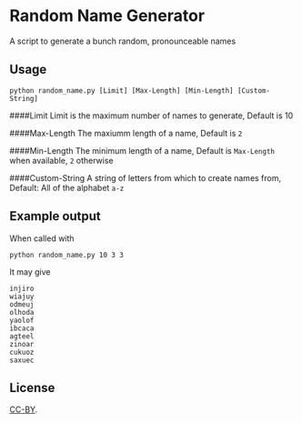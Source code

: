 # Random Name Generator

A script to generate a bunch random, pronounceable names


## Usage

    python random_name.py [Limit] [Max-Length] [Min-Length] [Custom-String]
	
####Limit
Limit is the maximum number of names to generate, Default is 10
	
####Max-Length
The maxiumm length of a name, Default is `2`
	
####Min-Length
The minimum length of a name, Default is `Max-Length` when available, `2` otherwise
	
####Custom-String
A string of letters from which to create names from, Default: All of the alphabet `a-z`


## Example output

When called with
    
    python random_name.py 10 3 3
    
It may give

    injiro
    wiajuy
    odmeuj
    olhoda
    yaolof
    ibcaca
    agteel
    zinoar
    cukuoz
    saxuec

## License
[CC-BY](http://creativecommons.org/licenses/by/3.0/).
